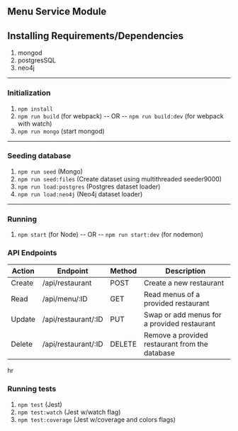 
Menu Service Module
------

## Installing Requirements/Dependencies
1. mongod
2. postgresSQL
3. neo4j

---
### Initialization
1. `npm install`
2. `npm run build` (for webpack) -- OR -- `npm run build:dev` (for webpack with watch)
3. `npm run mongo` (start mongod)

---
### Seeding database
1. `npm run seed`          (Mongo)
2. `npm run seed:files`    (Create dataset using multithreaded seeder9000)
3. `npm run load:postgres` (Postgres dataset loader)
4. `npm run load:neo4j`    (Neo4j dataset loader)

---
### Running
1. `npm start` (for Node) -- OR -- `npm run start:dev` (for nodemon)


### API Endpoints
| Action |       Endpoint       | Method | Description                                      |
|--------|----------------------|--------|--------------------------------------------------|
| Create | /api/restaurant      | POST   | Create a new restaurant                          |
| Read   | /api/menu/:ID        | GET    | Read menus of a provided restaurant              |
| Update | /api/restaurant/:ID  | PUT    | Swap or add menus for a provided restaurant      |
| Delete | /api/restaurant/:ID  | DELETE | Remove a provided restaurant from the database   |
hr


### Running tests
1. `npm test`          (Jest)
2. `npm test:watch`    (Jest w/watch flag)
3. `npm test:coverage` (Jest w/coverage and colors flags)